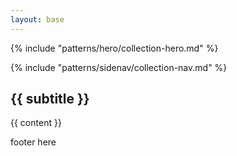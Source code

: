 ```yaml
---
layout: base
---
```

<style>
  @media screen and (max-width: 799px){
    .side-nav {
      display: none;
    }
  }
  @media screen and (min-width: 800px){
    .side-nav {
      display: block;
    }
    .side-nav-sm {
      display: none;
    }
  }
</style>
{% include "patterns/hero/collection-hero.md" %}
<div class="grid-container grid-row grid-gap">
<div class="section-nav tablet:grid-col-3">{% include "patterns/sidenav/collection-nav.md" %}</div>

<div class="section-nav tablet:grid-col-9">

## {{ subtitle }}

{{ content }}

</div> <!-- close body -->
</div><!-- close grid --> 
<p> footer here </p>